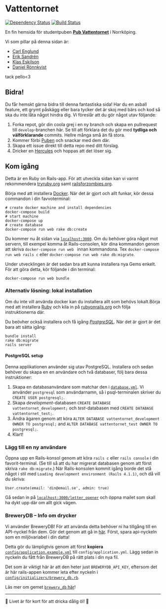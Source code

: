 # Vattentornet

[![Dependency Status](https://gemnasium.com/klaseskilson/vattentornet.svg)](https://gemnasium.com/klaseskilson/vattentornet)
[![Build Status](https://travis-ci.org/klaseskilson/vattentornet.svg)](https://travis-ci.org/klaseskilson/vattentornet)

En fin hemsida för studentpuben **[Pub Vattentornet](http://www.vattentor.net)** i Norrköping.

Vi som pillar på denna sidan är:
* [Carl Englund](https://twitter.com/Englundi)
* [Erik Sandrén](https://twitter.com/tistatos_)
* [Klas Eskilson](https://twitter.com/Eskilicious)
* [Daniel Rönnkvist](https://twitter.com/trevligheten)

tack pello<3

## Bidra!

Du får hemskt gärna bidra till denna fantastiska sida! Har du en asball feature,
ett grymt påskägg eller bara tycker det är skoj med bärs och kod så ska du inte
låta något hindra dig. Vi föreslår att du gör något utav följande:

1. Forka repot, gör din coola grej i en ny branch och skapa en pullrequest till `develop`-branchen här. Se till att förklara det du gör med **tydliga och välförklarande** commits. Hellre många små än få stora.
2. Kommer förbi [Puben](http://www.vattentor.net/kontakt) och snackar med dem där.
3. Skapa ett issue direkt till detta repo med ditt förslag.
4. Dricker en [Hercules](http://www.vattentor.net/sortiment/dipa/herkules) och hoppas att det löser sig.

## Kom igång

Detta är en Ruby on Rails-app. För att utveckla sidan kan vi varmt rekommendera
[tryruby.org](http://tryruby.org/) samt [railsforzombies.org](http://railsforzombies.org/).

Börja med att installera [Docker](https://www.docker.com/). När det är gjort och
allt funkar, kör dessa commandon i din favvoterminal:

```shell
# create docker machine and install dependencies
docker-compose build
# start machine
docker-compose up
# create database
docker-compose run web rake db:create
```

Du kommer nu åt sidan via  [`localhost:3000`](http://localhost:3000). Om du behöver
göra något mot servern, till exempel komma åt Rails-consolen, kör dina kommandon
genom att skriva `docker-compose run web ` innan kommandona. Tex
`docker-compose run web rails c` eller  `docker-compose run web rake db:migrate`.

Under utvecklingen är det sedan bra att kunna installera nya Gems enkelt. För
att göra detta, kör följande i din terminal:

```shell
docker-compose run web bundle
```

### Alternativ lösning: lokal installation

Om du inte vill använda docker kan du installera allt som behövs lokalt.Börja med att
installera [Ruby](https://www.ruby-lang.org/en/) och kila in på
[rubyonrails.org](http://rubyonrails.org/) och följa instruktionerna där.

Du beövher också installera och få igång [*PostgreSQL*](#postgresql-setup). När det är gjort är det bara att sätta igång:

```
bundle install
rake db:migrate
rails server
```

#### PostgreSQL setup

Denna applikationen använder sig utav PostgreSQL. Installera och sedan behöver du skapa en en användare och två databaser, följ bara dessa instruktioner:

1. Skapa en databasanvändare som matchar den i [`database.yml`](config/database.yml). Vi använder `postgresql` som användarnamn, så i psql-terminalen skriver du `CREATE USER postgresql;`.
1. Skapa *development*-databasen `CREATE DATABASE vattentornet_development;`
och *test*-databasen med `CREATE DATABASE vattentornet_test;`.
1. Ändra ägaren genom att köra `ALTER DATABASE vattentornet_development OWNER TO postgresql;`
and `ALTER DATABASE vattentornet_test OWNER TO postgresql;`.
1. Klart!

### Lägg till en ny användare

Öppna upp en Rails-konsol genom att köra `rails c` eller `rails console` i din
favorit-terminal. (Se till så att du har migrerat databasen genom att först skriva
`rake db:migrate`.) När Rails-konsolen kommit igång borde det stå något i stil med
`Loading development environment (Rails 4.1.1)`, och då vill du skriva:

```
User.create(email: 'din@email.se', admin: true)
```

Gå sedan in på [`localhost:3000/letter_opener`](http://localhost:3000/letter_opener)
och öppna mailet som skall ha dykt upp där om allt gick vägen.

### BreweryDB – Info om drycker

Vi använder BreweryDB! För att använda detta behöver ni ha tillgång till en API-nyckel
från dem. Gör det genom att gå in [här](http://www.brewerydb.com/developers/apps).
Först, spara api-nyckeln som en miljövariabel i din datta!

Detta gör du lämpligtvis genom att först **kopiera** [`config/application.example.yml`](config/application.example.yml) till
`config/application.yml`. Lägg sedan in nyckeln du fått från BreweryDB på rätt plats i din nya fil.

Det som är viktigt här är att den heter just `BREWERYDB_API_KEY`, eftersom det är här
rails-appen kommer leta efter nyckeln i [`config/initializers/brewery_db.rb`](config/initializers/brewery_db.rb).

Läs mer om gemet [`brewery_db` här](https://github.com/tylerhunt/brewery_db)!

_______

:beers: Livet är för kort för att dricka dålig öl! :beers:
